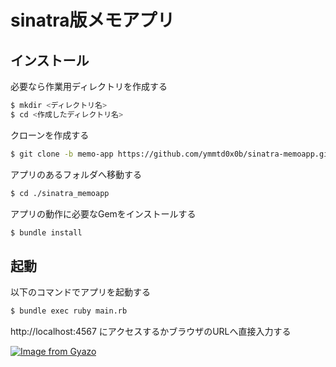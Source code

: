 # sinatra版メモアプリ

## インストール

必要なら作業用ディレクトリを作成する

```bash
$ mkdir <ディレクトリ名>
$ cd <作成したディレクトリ名>
```

クローンを作成する

```bash
$ git clone -b memo-app https://github.com/ymmtd0x0b/sinatra-memoapp.git
```

アプリのあるフォルダへ移動する

```bash
$ cd ./sinatra_memoapp
```

アプリの動作に必要なGemをインストールする

```bash
$ bundle install
```

## 起動

以下のコマンドでアプリを起動する
```bash
$ bundle exec ruby main.rb
```

http://localhost:4567 にアクセスするかブラウザのURLへ直接入力する

[![Image from Gyazo](https://i.gyazo.com/5423eb1afb4f08949a4de170b539575c.png)](https://gyazo.com/5423eb1afb4f08949a4de170b539575c)
